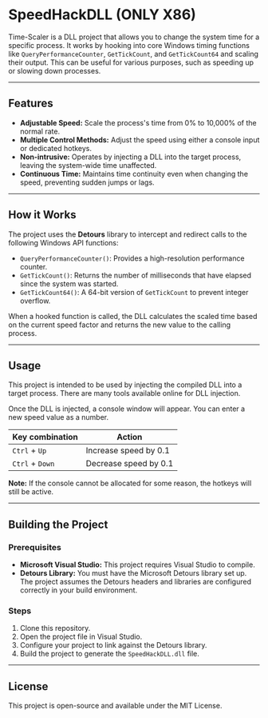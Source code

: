 # SpeedHackDLL (ONLY X86)

Time-Scaler is a DLL project that allows you to change the system time for a specific process. It works by hooking into core Windows timing functions like `QueryPerformanceCounter`, `GetTickCount`, and `GetTickCount64` and scaling their output. This can be useful for various purposes, such as speeding up or slowing down processes.

---

## Features

* **Adjustable Speed:** Scale the process's time from 0% to 10,000% of the normal rate.
* **Multiple Control Methods:** Adjust the speed using either a console input or dedicated hotkeys.
* **Non-intrusive:** Operates by injecting a DLL into the target process, leaving the system-wide time unaffected.
* **Continuous Time:** Maintains time continuity even when changing the speed, preventing sudden jumps or lags.

---

## How it Works

The project uses the **Detours** library to intercept and redirect calls to the following Windows API functions:

* `QueryPerformanceCounter()`: Provides a high-resolution performance counter.
* `GetTickCount()`: Returns the number of milliseconds that have elapsed since the system was started.
* `GetTickCount64()`: A 64-bit version of `GetTickCount` to prevent integer overflow.

When a hooked function is called, the DLL calculates the scaled time based on the current speed factor and returns the new value to the calling process.

---

## Usage

This project is intended to be used by injecting the compiled DLL into a target process. There are many tools available online for DLL injection.

Once the DLL is injected, a console window will appear. You can enter a new speed value as a number.

| Key combination  | Action        |
| ---------------- | ------------- |
| `Ctrl` + `Up`    | Increase speed by 0.1 |
| `Ctrl` + `Down`  | Decrease speed by 0.1 |

**Note:** If the console cannot be allocated for some reason, the hotkeys will still be active.

---

## Building the Project

### Prerequisites

* **Microsoft Visual Studio:** This project requires Visual Studio to compile.
* **Detours Library:** You must have the Microsoft Detours library set up. The project assumes the Detours headers and libraries are configured correctly in your build environment.

### Steps

1.  Clone this repository.
2.  Open the project file in Visual Studio.
3.  Configure your project to link against the Detours library.
4.  Build the project to generate the `SpeedHackDLL.dll` file.

---

## License

This project is open-source and available under the MIT License.
